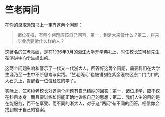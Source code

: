 # 竺老两问

在你的录取通知书上一定有这两个问题：

> 诸位在校，有两个问题应该自己问问，第一，到浙大来做什么？第二，将来毕业后要做什么样的人？

这著名的竺老亮纹，是在1936年9月的浙江大学开学典礼上，时任校长竺可桢先生在演讲中向学生提出的。

这两个问题影响和警示了一代又一代浙大人，回答好这两个问题，需要我们在大学生涯乃至一生中不断思考与实践。“竺老两问”也被镌刻在紫金港校区东二门门口的大石头上，提醒着一位位经过的学子。

实际上，竺可桢老校长对这两个问题有自己精妙的回答：第一，诸位求学，应不仅在科目本身，而且要训练如何能正确地训练自己的思想；第二，我们人生的目的是在能服务，而不在享受。而不同的浙大人，对于这“两问”有不同的回答，相信你会找到属于自己的答案。
